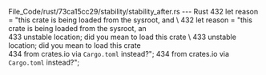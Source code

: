 File_Code/rust/73ca15cc29/stability/stability_after.rs --- Rust
432                 let reason = "this crate is being loaded from the sysroot, and \                                                                         432                 let reason = "this crate is being loaded from the sysroot, an \
433                               unstable location; did you mean to load this crate \                                                                       433                               unstable location; did you mean to load this crate \
434                               from crates.io via `Cargo.toml` instead?";                                                                                 434                               from crates.io via `Cargo.toml` instead?";

